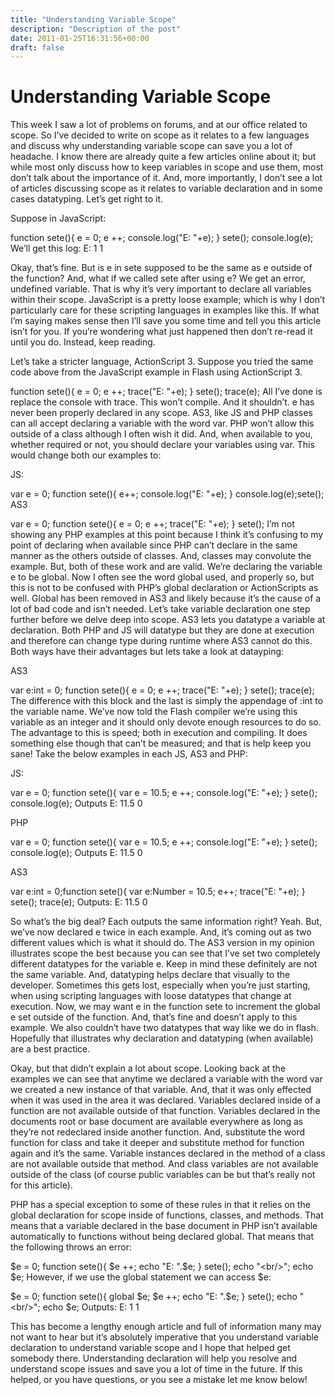 ```yaml
---
title: "Understanding Variable Scope"
description: "Description of the post"
date: 2011-01-25T16:31:56+00:00
draft: false
---
```


# Understanding Variable Scope

This week I saw a lot of problems on forums, and at our office related to scope. So I’ve decided to write on scope as it relates to a few languages and discuss why understanding variable scope can save you a lot of headache. I know there are already quite a few articles online about it; but while most only discuss how to keep variables in scope and use them, most don’t talk about the importance of it. And, more importantly, I don’t see a lot of articles discussing scope as it relates to variable declaration and in some cases datatyping. Let’s get right to it.

Suppose in JavaScript:

function sete(){
e = 0;
e ++;
console.log("E: "+e);
}
sete();
console.log(e);
We’ll get this log:
E: 1
1

Okay, that’s fine. But is e in sete supposed to be the same as e outside of the function? And, what if we called sete after using e? We get an error, undefined variable. That is why it’s very important to declare all variables within their scope. JavaScript is a pretty loose example; which is why I don’t particularly care for these scripting languages in examples like this. If what I’m saying makes sense then I’ll save you some time and tell you this article isn’t for you. If you’re wondering what just happened then don’t re-read it until you do. Instead, keep reading.

Let’s take a stricter language, ActionScript 3. Suppose you tried the same code above from the JavaScript example in Flash using ActionScript 3.

function sete(){
e = 0;
e ++;
trace("E: "+e);
}
sete();
trace(e);
All I’ve done is replace the console with trace. This won’t compile. And it shouldn’t. e has never been properly declared in any scope. AS3, like JS and PHP classes can all accept declaring a variable with the word var. PHP won’t allow this outside of a class although I often wish it did. And, when available to you, whether required or not, you should declare your variables using var. This would change both our examples to:

JS:

var e = 0;
function sete(){
e++;
console.log("E: "+e);
}
console.log(e);sete();
AS3

var e = 0;
function sete(){
e = 0;
e ++;
trace("E: "+e);
}
sete();
I’m not showing any PHP examples at this point because I think it’s confusing to my point of declaring when available since PHP can’t declare in the same manner as the others outside of classes. And, classes may convolute the example. But, both of these work and are valid. We’re declaring the variable e to be global. Now I often see the word global used, and properly so, but this is not to be confused with PHP’s global declaration or ActionScripts as well. Global has been removed in AS3 and likely because it’s the cause of a lot of bad code and isn’t needed. Let’s take variable declaration one step further before we delve deep into scope. AS3 lets you datatype a variable at declaration. Both PHP and JS will datatype but they are done at execution and therefore can change type during runtime where AS3 cannot do this. Both ways have their advantages but lets take a look at datayping:

AS3

var e:int = 0;
function sete(){
e = 0;
e ++;
trace("E: "+e);
}
sete();
trace(e);
The difference with this block and the last is simply the appendage of :int to the variable name. We’ve now told the Flash compiler we’re using this variable as an integer and it should only devote enough resources to do so. The advantage to this is speed; both in execution and compiling. It does something else though that can’t be measured; and that is help keep you sane! Take the below examples in each JS, AS3 and PHP:

JS:

var e = 0;
function sete(){
var e = 10.5;
e ++;
console.log("E: "+e);
}
sete();
console.log(e);
Outputs
E: 11.5
0

PHP

var e = 0;
function sete(){
var e = 10.5;
e ++;
console.log("E: "+e);
}
sete();
console.log(e);
Outputs
E: 11.5
0

AS3

var e:int = 0;function sete(){
var e:Number = 10.5;
e++;
trace("E: "+e);
}
sete();
trace(e);
Outputs:
E: 11.5
0

So what’s the big deal? Each outputs the same information right? Yeah. But, we’ve now declared e twice in each example. And, it’s coming out as two different values which is what it should do. The AS3 version in my opinion illustrates scope the best because you can see that I’ve set two completely different datatypes for the variable e. Keep in mind these definitely are not the same variable. And, datatyping helps declare that visually to the developer. Sometimes this gets lost, especially when you’re just starting, when using scripting languages with loose datatypes that change at execution. Now, we may want e in the function sete to increment the global e set outside of the function. And, that’s fine and doesn’t apply to this example. We also couldn’t have two datatypes that way like we do in flash. Hopefully that illustrates why declaration and datatyping (when available) are a best practice.

Okay, but that didn’t explain a lot about scope. Looking back at the examples we can see that anytime we declared a variable with the word var we created a new instance of that variable. And, that it was only effected when it was used in the area it was declared. Variables declared inside of a function are not available outside of that function. Variables declared in the documents root or base document are available everywhere as long as they’re not redeclared inside another function. And, substitute the word function for class and take it deeper and substitute method for function again and it’s the same. Variable instances declared in the method of a class are not available outside that method. And class variables are not available outside of the class (of course public variables can be but that’s really not for this article).

PHP has a special exception to some of these rules in that it relies on the global declaration for scope inside of functions, classes, and methods. That means that a variable declared in the base document in PHP isn’t available automatically to functions without being declared global. That means that the following throws an error:

$e = 0;
function sete(){
$e ++;
echo "E: ".$e;
}
sete();
echo "&lt;br/&gt;";
echo $e;
However, if we use the global statement we can access $e:

$e = 0;
function sete(){
global $e;
$e ++;
echo "E: ".$e;
}
sete();
echo "&lt;br/&gt;";
echo $e;
Outputs:
E: 1
1

This has become a lengthy enough article and full of information many may not want to hear but it’s absolutely imperative that you understand variable declaration to understand variable scope and I hope that helped get somebody there. Understanding declaration will help you resolve and understand scope issues and save you a lot of time in the future. If this helped, or you have questions, or you see a mistake let me know below!